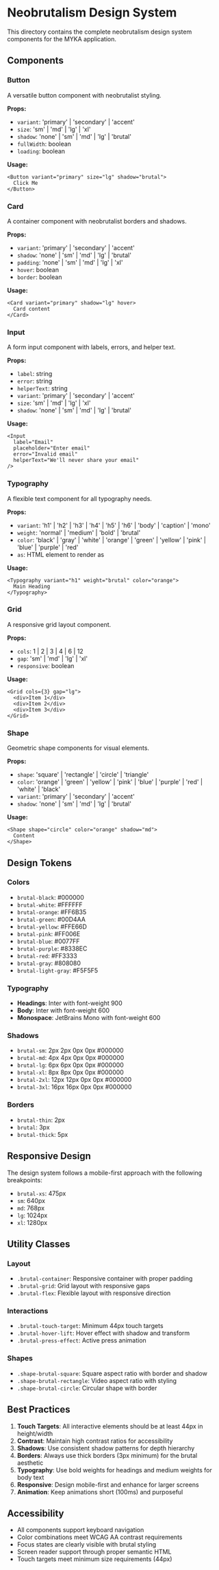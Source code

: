 # Neobrutalism Design System

This directory contains the complete neobrutalism design system components for the MYKA application.

## Components

### Button
A versatile button component with neobrutalist styling.

**Props:**
- `variant`: 'primary' | 'secondary' | 'accent'
- `size`: 'sm' | 'md' | 'lg' | 'xl'
- `shadow`: 'none' | 'sm' | 'md' | 'lg' | 'brutal'
- `fullWidth`: boolean
- `loading`: boolean

**Usage:**
```tsx
<Button variant="primary" size="lg" shadow="brutal">
  Click Me
</Button>
```

### Card
A container component with neobrutalist borders and shadows.

**Props:**
- `variant`: 'primary' | 'secondary' | 'accent'
- `shadow`: 'none' | 'sm' | 'md' | 'lg' | 'brutal'
- `padding`: 'none' | 'sm' | 'md' | 'lg' | 'xl'
- `hover`: boolean
- `border`: boolean

**Usage:**
```tsx
<Card variant="primary" shadow="lg" hover>
  Card content
</Card>
```

### Input
A form input component with labels, errors, and helper text.

**Props:**
- `label`: string
- `error`: string
- `helperText`: string
- `variant`: 'primary' | 'secondary' | 'accent'
- `size`: 'sm' | 'md' | 'lg' | 'xl'
- `shadow`: 'none' | 'sm' | 'md' | 'lg' | 'brutal'

**Usage:**
```tsx
<Input 
  label="Email" 
  placeholder="Enter email"
  error="Invalid email"
  helperText="We'll never share your email"
/>
```

### Typography
A flexible text component for all typography needs.

**Props:**
- `variant`: 'h1' | 'h2' | 'h3' | 'h4' | 'h5' | 'h6' | 'body' | 'caption' | 'mono'
- `weight`: 'normal' | 'medium' | 'bold' | 'brutal'
- `color`: 'black' | 'gray' | 'white' | 'orange' | 'green' | 'yellow' | 'pink' | 'blue' | 'purple' | 'red'
- `as`: HTML element to render as

**Usage:**
```tsx
<Typography variant="h1" weight="brutal" color="orange">
  Main Heading
</Typography>
```

### Grid
A responsive grid layout component.

**Props:**
- `cols`: 1 | 2 | 3 | 4 | 6 | 12
- `gap`: 'sm' | 'md' | 'lg' | 'xl'
- `responsive`: boolean

**Usage:**
```tsx
<Grid cols={3} gap="lg">
  <div>Item 1</div>
  <div>Item 2</div>
  <div>Item 3</div>
</Grid>
```

### Shape
Geometric shape components for visual elements.

**Props:**
- `shape`: 'square' | 'rectangle' | 'circle' | 'triangle'
- `color`: 'orange' | 'green' | 'yellow' | 'pink' | 'blue' | 'purple' | 'red' | 'white' | 'black'
- `variant`: 'primary' | 'secondary' | 'accent'
- `shadow`: 'none' | 'sm' | 'md' | 'lg' | 'brutal'

**Usage:**
```tsx
<Shape shape="circle" color="orange" shadow="md">
  Content
</Shape>
```

## Design Tokens

### Colors
- `brutal-black`: #000000
- `brutal-white`: #FFFFFF
- `brutal-orange`: #FF6B35
- `brutal-green`: #00D4AA
- `brutal-yellow`: #FFE66D
- `brutal-pink`: #FF006E
- `brutal-blue`: #0077FF
- `brutal-purple`: #8338EC
- `brutal-red`: #FF3333
- `brutal-gray`: #808080
- `brutal-light-gray`: #F5F5F5

### Typography
- **Headings**: Inter with font-weight 900
- **Body**: Inter with font-weight 600
- **Monospace**: JetBrains Mono with font-weight 600

### Shadows
- `brutal-sm`: 2px 2px 0px 0px #000000
- `brutal-md`: 4px 4px 0px 0px #000000
- `brutal-lg`: 6px 6px 0px 0px #000000
- `brutal-xl`: 8px 8px 0px 0px #000000
- `brutal-2xl`: 12px 12px 0px 0px #000000
- `brutal-3xl`: 16px 16px 0px 0px #000000

### Borders
- `brutal-thin`: 2px
- `brutal`: 3px
- `brutal-thick`: 5px

## Responsive Design

The design system follows a mobile-first approach with the following breakpoints:

- `brutal-xs`: 475px
- `sm`: 640px
- `md`: 768px
- `lg`: 1024px
- `xl`: 1280px

## Utility Classes

### Layout
- `.brutal-container`: Responsive container with proper padding
- `.brutal-grid`: Grid layout with responsive gaps
- `.brutal-flex`: Flexible layout with responsive direction

### Interactions
- `.brutal-touch-target`: Minimum 44px touch targets
- `.brutal-hover-lift`: Hover effect with shadow and transform
- `.brutal-press-effect`: Active press animation

### Shapes
- `.shape-brutal-square`: Square aspect ratio with border and shadow
- `.shape-brutal-rectangle`: Video aspect ratio with styling
- `.shape-brutal-circle`: Circular shape with border

## Best Practices

1. **Touch Targets**: All interactive elements should be at least 44px in height/width
2. **Contrast**: Maintain high contrast ratios for accessibility
3. **Shadows**: Use consistent shadow patterns for depth hierarchy
4. **Borders**: Always use thick borders (3px minimum) for the brutal aesthetic
5. **Typography**: Use bold weights for headings and medium weights for body text
6. **Responsive**: Design mobile-first and enhance for larger screens
7. **Animation**: Keep animations short (100ms) and purposeful

## Accessibility

- All components support keyboard navigation
- Color combinations meet WCAG AA contrast requirements
- Focus states are clearly visible with brutal styling
- Screen reader support through proper semantic HTML
- Touch targets meet minimum size requirements (44px)